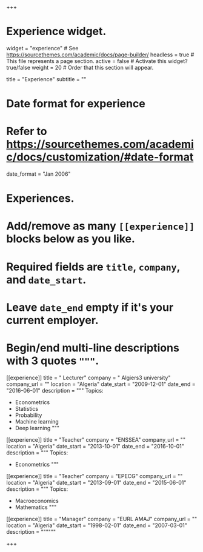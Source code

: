 +++
# Experience widget.
widget = "experience"  # See https://sourcethemes.com/academic/docs/page-builder/
headless = true  # This file represents a page section.
active = false  # Activate this widget? true/false
weight = 20  # Order that this section will appear.

title = "Experience"
subtitle = ""

# Date format for experience
#   Refer to https://sourcethemes.com/academic/docs/customization/#date-format
date_format = "Jan 2006"

# Experiences.
#   Add/remove as many `[[experience]]` blocks below as you like.
#   Required fields are `title`, `company`, and `date_start`.
#   Leave `date_end` empty if it's your current employer.
#   Begin/end multi-line descriptions with 3 quotes `"""`.

[[experience]]
  title = " Lecturer"
  company = " Algiers3 university"
  company_url = ""
  location = "Algeria"
  date_start = "2009-12-01"
  date_end = "2016-06-01"
  description = """
  Topics:
  
  * Econometrics
  * Statistics
  * Probability
  * Machine learning
  * Deep learning
  """


[[experience]]
  title = "Teacher"
  company = "ENSSEA"
  company_url = ""
  location = "Algeria"
  date_start = "2013-10-01"
  date_end = "2016-10-01"
  description = """
  Topics: 
  
  * Econometrics
  """
  
  
[[experience]]
  title = "Teacher"
  company = "EPECG"
  company_url = ""
  location = "Algeria"
  date_start = "2013-09-01"
  date_end = "2015-06-01"
  description = """
  Topics:
  
  * Macroeconomics
  * Mathematics
  """

[[experience]]
  title = "Manager"
  company = "EURL AMAJ"
  company_url = ""
  location = "Algeria"
  date_start = "1998-02-01"
  date_end = "2007-03-01"
  description = """"""


+++
